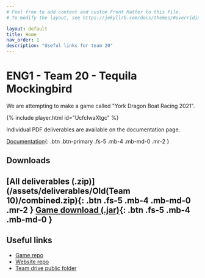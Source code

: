 ```yaml
---
# Feel free to add content and custom Front Matter to this file.
# To modify the layout, see https://jekyllrb.com/docs/themes/#overriding-theme-defaults

layout: default
title: Home
nav_order: 1
description: "Useful links for team 20"
---
```


# ENG1 - Team 20 - Tequila Mockingbird

We are attempting to make a game called "York Dragon Boat Racing 2021".

{% include player.html id="UcfcIwaXtgc" %}


Individual PDF deliverables are available on the documentation page.

[Documentation](docs){: .btn .btn-primary .fs-5 .mb-4 .mb-md-0 .mr-2 }

## Downloads

[All deliverables (.zip)](/assets/deliverables/Old(Team 10)/combined.zip){: .btn .fs-5 .mb-4 .mb-md-0 .mr-2 } [Game download (.jar)](https://github.com/hardgforgifs/game/releases/download/1.0.3/DragonBoatRacing.v1.0.3.jar){: .btn .fs-5 .mb-4 .mb-md-0 }
---

## Useful links

- [Game repo](https://github.com/LucasAxnix/ENG1-P2)
- [Website repo](https://github.com/LucasAxnix/tequilamockingbird.github.io)
- [Team drive public folder](https://drive.google.com/drive/u/1/folders/1GPtx4WBekEdcst3fy88W1n2nMpwvUJu6)
